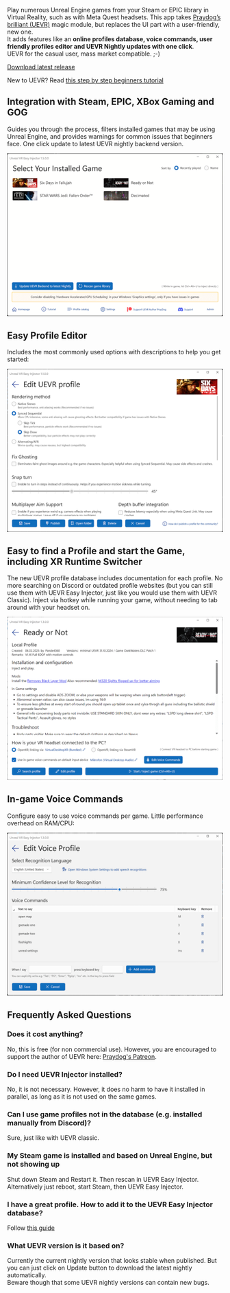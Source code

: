 Play numerous Unreal Engine games from your Steam or EPIC library in Virtual Reality, such as with Meta Quest headsets.
This app takes [Praydog’s brilliant (UEVR)](https://github.com/praydog/UEVR) magic module, but replaces the UI part with a user-friendly, new one.   
It adds features like an **online profiles database, voice commands, user friendly profiles editor and UEVR Nightly updates with one click**.  
UEVR for the casual user, mass market compatible. ;-)  

<a href="https://github.com/oduis/UEVRDeluxe/releases" class="download-link">Download latest release</a>

New to UEVR? Read [this step by step beginners tutorial](UEVRTutorial.md)  

## Integration with Steam, EPIC, XBox Gaming and GOG
Guides you through the process, filters installed games that may be using Unreal Engine, and provides warnings for common issues that beginners face. 
One click update to latest UEVR nightly backend version.

![Main screenshot](assets/ScreenMain.png)

## Easy Profile Editor
Includes the most commonly used options with descriptions to help you get started:

![Profile editor](assets/EditProfile.png)

## Easy to find a Profile and start the Game, including XR Runtime Switcher
The new UEVR profile database includes documentation for each profile. No more searching on Discord or outdated profile websites
(but you can still use them with UEVR Easy Injector, just like you would use them with UEVR Classic). 
Inject via hotkey while running your game, without needing to tab around with your headset on.

![Game screenshot](assets/ScreenGame.png)

## In-game Voice Commands
Configure easy to use voice commands per game. Little performance overhead on RAM/CPU:

![Game screenshot](assets/EditVoiceCommands.png)

## Frequently Asked Questions
### Does it cost anything?
No, this is free (for non commercial use). However, you are encouraged to support the author of UEVR here: [Praydog's Patreon](https://patreon.com/praydog).
### Do I need UEVR Injector installed?
No, it is not necessary. However, it does no harm to have it installed in parallel, as long as it is not used on the same games.
### Can I use game profiles not in the database (e.g. installed manually from Discord)?
Sure, just like with UEVR classic.
### My Steam game is installed and based on Unreal Engine, but not showing up
Shut down Steam and Restart it. Then rescan in UEVR Easy Injector. Alternatively just reboot, start Steam, then UEVR Easy Injector.
### I have a great profile. How to add it to the UEVR Easy Injector database?
Follow [this guide](SubmitProfile.md)
### What UEVR version is it based on?
Currently the current nightly version that looks stable when published. But you can just click on Update button to download the latest nightly automatically.  
Beware though that some UEVR nightly versions can contain new bugs.